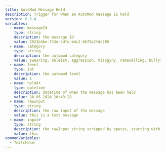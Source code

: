 ```yaml
---
title: AutoMod Message Held
description: Trigger for when an AutoMod message is held
version: 0.2.4
variables:
  - name: messageId
    type: string
    description: the message ID
    value: 2521b4be-733e-4dfe-b4c2-0b72e2fdc205
  - name: category
    type: string
    description: the automod category
    value: swearing, ableism, aggression, misogyny, namecalling, bullying
  - name: level
    type: int
    description: the automod level
    value: 1
  - name: heldAt
    type: datetime
    description: datetime of when the message has been held
    value: 28.06.2024 20:43:28
  - name: rawInput
    type: string
    description: the raw input of the message
    value: this is a test message
  - name: input#
    type: string
    description: the rawInput string stripped by spaces, starting with input0 for the first word, input1 for the second etc.
    value: this
commonVariables:
  - TwitchUser
---
```

